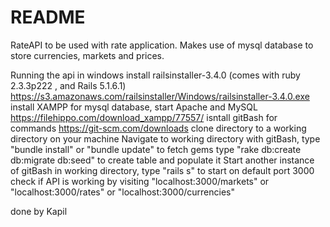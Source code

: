 # README

RateAPI to be used with rate application. Makes use of mysql database to store currencies, markets and prices.

Running the api in windows
	install railsinstaller-3.4.0 (comes with ruby 2.3.3p222 , and Rails 5.1.6.1) https://s3.amazonaws.com/railsinstaller/Windows/railsinstaller-3.4.0.exe
	install XAMPP for mysql database, start Apache and MySQL https://filehippo.com/download_xampp/77557/
	isntall gitBash for commands https://git-scm.com/downloads
	clone directory to a working directory on your machine
	Navigate to working directory with gitBash, type "bundle install" or "bundle update" to fetch gems
	type "rake db:create db:migrate db:seed" to create table and populate it
	Start another instance of gitBash in working directory, type "rails s" to start on default port 3000
	check if API is working by visiting "localhost:3000/markets" or "localhost:3000/rates" or "localhost:3000/currencies"
	
	

done by 
Kapil